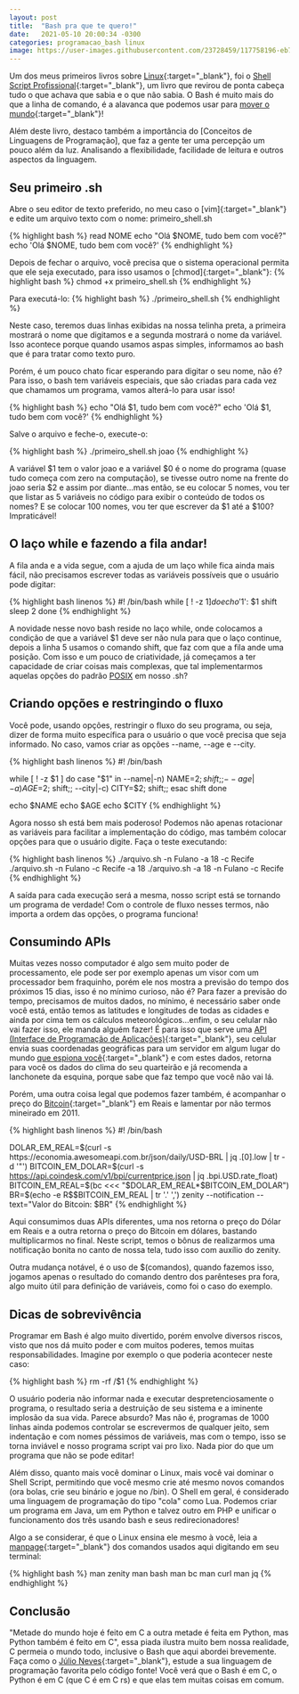 ```yaml
---
layout: post
title:  "Bash pra que te quero!"
date:   2021-05-10 20:00:34 -0300
categories: programacao_bash linux
image: https://user-images.githubusercontent.com/23728459/117758196-eb70aa80-b1f7-11eb-822a-1f5760d8e4f0.png
---
```


Um dos meus primeiros livros sobre [Linux]{:target="\_blank"}, foi o
[Shell Script Profissional]{:target="\_blank"}, um livro que revirou de ponta
cabeça tudo o que achava que sabia e o que não sabia. O Bash é muito mais do
que a linha de comando, é a alavanca que podemos usar para [mover o mundo]{:target="\_blank"}!

Além deste livro, destaco também a importância do
[Conceitos de Linguagens de Programação], que faz a gente ter uma percepção
um pouco além da luz. Analisando a flexibilidade, facilidade de leitura e outros aspectos da linguagem.

<h2>Seu primeiro .sh</h2>

Abre o seu editor de texto preferido, no meu caso o
[vim]{:target="\_blank"} e edite um arquivo texto com o nome:
primeiro\_shell.sh

{% highlight bash %}
read NOME
echo "Olá $NOME, tudo bem com você?"
echo 'Olá $NOME, tudo bem com você?'
{% endhighlight %}

Depois de fechar o arquivo, vocẽ precisa que o sistema operacional permita
que ele seja executado, para isso usamos o [chmod]{:target="\_blank"}:
{% highlight bash %}
chmod +x primeiro_shell.sh
{% endhighlight %}

Para executá-lo:
{% highlight bash %}
./primeiro_shell.sh
{% endhighlight %}

Neste caso, teremos duas linhas exibidas na nossa telinha preta, a primeira
mostrará o nome que digitamos e a segunda mostrará o nome da variável.
Isso acontece porque quando usamos aspas simples, informamos ao bash que
é para tratar como texto puro.

Porém, é um pouco chato ficar esperando para digitar o seu nome, não é? Para isso, o bash tem variáveis especiais, que são criadas para cada vez que chamamos um programa, vamos alterá-lo para usar isso!

{% highlight bash %}
echo "Olá $1, tudo bem com você?"
echo 'Olá $1, tudo bem com você?'
{% endhighlight %}

Salve o arquivo e feche-o, execute-o:

{% highlight bash %}
./primeiro_shell.sh joao
{% endhighlight %}

A variável $1 tem o valor joao e a variável $0 é o nome do programa
(quase tudo começa com zero na computação), se tivesse outro nome na frente do joao 
seria $2 e assim por diante...mas então, se eu colocar 5 nomes, vou ter
que listar as 5 variáveis no código para exibir o conteúdo de todos os
nomes? E se colocar 100 nomes, vou ter que escrever da $1 até a $100?
Impraticável!

<h2>O laço while e fazendo a fila andar!</h2>

A fila anda e a vida segue, com a ajuda de um laço while fica ainda mais fácil,
não precisamos escrever todas as variáveis possíveis que o usuário pode digitar:

{% highlight bash linenos %}
#! /bin/bash
while [ ! -z $1 ]
do
    echo '$1': $1
    shift
    sleep 2
done
{% endhighlight %}

A novidade nesse novo bash reside no laço while, onde colocamos a condição de
que a variável $1 deve ser não nula para que o laço continue, depois a linha 5
usamos o comando shift, que faz com que a fila ande uma posição.
Com isso e um pouco de criatividade, já começamos a ter capacidade de criar
coisas mais complexas, que tal implementarmos aquelas opções do padrão
[POSIX] em nosso .sh?

<h2>Criando opções e restringindo o fluxo</h2>

Você pode, usando opções, restringir o fluxo do seu programa, ou seja, dizer de
forma muito específica para o usuário o que você precisa que seja informado. No
caso, vamos criar as opções --name, --age e --city.

{% highlight bash linenos %}
#! /bin/bash

while [ ! -z $1 ]
do
    case "$1" in
        --name|-n) NAME=$2; shift;;
        --age|-a) AGE=$2; shift;;
        --city|-c) CITY=$2; shift;;
    esac
    shift
done

echo $NAME
echo $AGE
echo $CITY
{% endhighlight %}

Agora nosso sh está bem mais poderoso! Podemos não apenas rotacionar as
variáveis para facilitar a implementação do código, mas também colocar opções
para que o usuário digite. Faça o teste executando:

{% highlight bash linenos %}
./arquivo.sh -n Fulano -a 18 -c Recife
./arquivo.sh -n Fulano -c Recife -a 18
./arquivo.sh -a 18 -n Fulano -c Recife
{% endhighlight %}

A saída para cada execução será a mesma, nosso script está se tornando um
programa de verdade! Com o controle de fluxo nesses termos, não importa a ordem
das opções, o programa funciona!

<h2>Consumindo APIs</h2>

Muitas vezes nosso computador é algo sem muito poder de processamento, ele pode
ser por exemplo apenas um visor com um processador bem fraquinho, porém ele nos
mostra a previsão do tempo dos próximos 15 dias, isso é no mínimo curioso,
não é? Para fazer a previsão do tempo, precisamos de muitos dados, no mínimo, é
necessário saber onde você está, então temos as latitudes e longitudes de todas
as cidades e ainda por cima tem os cálculos meteorológicos...enfim, o seu
celular não vai fazer isso, ele manda alguém fazer! É para isso que serve uma
[API (Interface de Programação de Aplicações)]{:target="_blank"},
seu celular envia suas coordenadas geográficas para um servidor em algum
lugar do mundo [que espiona você]{:target="_blank"} e com estes dados, retorna
para você os dados do clima do seu quarteirão e já recomenda a
lanchonete da esquina, porque sabe que faz tempo que você não vai lá.

Porém, uma outra coisa legal que podemos fazer também, é acompanhar o preço do
[Bitcoin]{:target="_blank"} em Reais e lamentar por não termos mineirado em 2011.

{% highlight bash linenos %}
#! /bin/bash

DOLAR_EM_REAL=$(curl -s https://economia.awesomeapi.com.br/json/daily/USD-BRL | jq .[0].low | tr -d '"')
BITCOIN_EM_DOLAR=$(curl -s https://api.coindesk.com/v1/bpi/currentprice.json | jq .bpi.USD.rate_float)
BITCOIN_EM_REAL=$(bc <<< "$DOLAR_EM_REAL*$BITCOIN_EM_DOLAR") 
BR=$(echo -e R\$$BITCOIN_EM_REAL | tr '.' ',')
zenity --notification --text="Valor do Bitcoin: $BR"
{% endhighlight %}

Aqui consumimos duas APIs diferentes, uma nos retorna o preço do Dólar em Reais
e a outra retorna o preço do Bitcoin em dólares, bastando multiplicarmos
no final. Neste script, temos o bônus de realizarmos uma notificação bonita no
canto de nossa tela, tudo isso com auxílio do zenity.

Outra mudança notável, é o uso de $(comandos), quando fazemos isso, jogamos
apenas o resultado do comando dentro dos parênteses pra fora, algo muito
útil para definição de variáveis, como foi o caso do exemplo.

<h2>Dicas de sobrevivência</h2>

Programar em Bash é algo muito divertido, porém envolve diversos riscos, visto
que nos dá muito poder e com muitos poderes, temos muitas responsabilidades.
Imagine por exemplo o que poderia acontecer neste caso:

{% highlight bash %}
rm -rf /$1
{% endhighlight %}

O usuário poderia não informar nada e executar despretenciosamente o programa,
o resultado seria a destruição de seu sistema e a iminente implosão da sua vida.
Parece absurdo? Mas não é, programas de 1000 linhas ainda podemos controlar se
escrevermos de qualquer jeito, sem indentação e com nomes péssimos de variáveis,
mas com o tempo, isso se torna inviável e nosso programa script vai pro lixo.
Nada pior do que um programa que não se pode editar!

Além disso, quanto mais você dominar o Linux, mais você vai dominar o Shell Script, permitindo que você mesmo crie até mesmo novos comandos (ora bolas, crie
seu binário e jogue no /bin). O Shell em geral, é considerado uma linguagem de
programação do tipo "cola" como Lua. Podemos criar um programa em Java, um em Python e talvez outro em PHP e unificar o funcionamento dos três usando bash e seus redirecionadores!

Algo a se considerar, é que o Linux ensina ele mesmo à você, leia a [manpage]{:target="_blank"} dos comandos usados aqui digitando em seu terminal:

{% highlight bash %}
man zenity
man bash
man bc
man curl
man jq
{% endhighlight %}

<h2>Conclusão</h2>

"Metade do mundo hoje é feito em C a outra metade é feita em Python, mas Python
também é feito em C", essa piada ilustra muito bem nossa realidade, C permeia o
mundo todo, inclusive o Bash que aqui abordei brevemente. Faça como o [Júlio Neves]{:target="_blank"}, estude a sua linguagem de programação favorita pelo código fonte! Você verá
que o Bash é em C, o Python é em C (que C é em C rs) e que elas tem muitas coisas em comum.

[que espiona você]: https://www.vice.com/pt/article/gy77wy/pare-de-usar-apps-de-previsao-do-tempo-eles-tao-vendendo-seus-dados-por-ai
[Júlio Neves]: https://www.youtube.com/watch?v=ryoH4wZTshw
[manpage]: http://manpages.org/bash
[API (Interface de Programação de Aplicações)]: https://pt.wikipedia.org/wiki/Interface_de_programa%C3%A7%C3%A3o_de_aplica%C3%A7%C3%B5es
[POSIX]: https://pt.wikipedia.org/wiki/POSIX
[Linux]: https://pt.wikipedia.org/wiki/Linux
[Shell Script Profissional]: https://www.shellscript.com.br/
[mover o mundo]: https://mundoeducacao.uol.com.br/matematica/uso-das-proporcoes-na-teoria-alavancas.htm
[Bitcoin]: https://pt.wikipedia.org/wiki/Bitcoin

